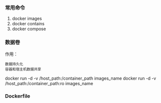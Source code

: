 ### 常用命令

1. docker images
2. docker contains
3. docker compose



### 数据卷
作用：
    
    数据持久化
    容器和宿主机数据共享
 
 docker run -d  -v /host_path:/container_path images_name
 docker run -d  -v /host_path:/container_path:ro images_name
 
 
 ### Dockerfile
 